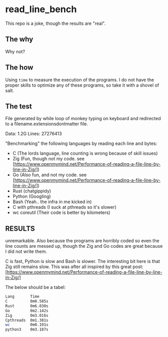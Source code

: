 # read_line_bench

This repo is a joke, though the results are "real".

## The why

Why not?

## The how

Using `time` to measure the execution of the programs.
I do not have the proper skills to optimize any of these programs, so take it with a shovel of salt.

## The test

File generated by while loop of monkey typing on keyboard and redirected to a filename.extensionsdontmatter file.

Data: 1.2G
Lines: 27276413

"Benchmarking" the following languages by reading each line and bytes:
 - C (The lords language, line counting is wrong because of skill issues)
 - Zig (Fun, though not my code. see [https://www.openmymind.net/Performance-of-reading-a-file-line-by-line-in-Zig/])
 - Go (Also fun, and not my code. see [https://www.openmymind.net/Performance-of-reading-a-file-line-by-line-in-Zig/])
 - Rust (chatgippidy)
 - Python (Googling)
 - Bash (Yeah.. the infra in me kicked in)
 - C with pthreads (I suck at pthreads so it's slower)
 - wc coreutil (Their code is better by kilometers)


## RESULTS

unremarkable.
Also because the programs are horribly coded so even the line counts are messed up, though the Zig and Go codes are great because I did not write them.

C is fast, Python is slow and Bash is slower.
The interesting bit here is that Zig still remains slow. This was after all inspired by this great post: [https://www.openmymind.net/Performance-of-reading-a-file-line-by-line-in-Zig/]



The below should be a tabel:
```bash
Lang       Time
C          0m0.585s
Rust       0m6.030s
Go         0m2.142s
Zig        0m3.016s
Cpthreads  0m1.381s
wc         0m0.191s
python3    0m3.187s
```
